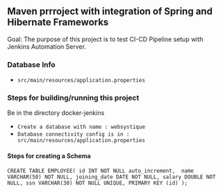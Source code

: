 ## Maven prrroject with integration of Spring and Hibernate Frameworks

Goal: The purpose of this project is to test CI-CD Pipeline setup with Jenkins Automation Server.

### Database Info 
- `src/main/resources/application.properties` 

### Steps for building/running this project

Be in the directory docker-jenkins
- `Create a database with name : websystique`
- `Database connectivity config is in : src/main/resources/application.properties`

#### Steps for creating a Schema

`CREATE TABLE EMPLOYEE(
    id INT NOT NULL auto_increment, 
    name VARCHAR(50) NOT NULL,
    joining_date DATE NOT NULL,
    salary DOUBLE NOT NULL,
    ssn VARCHAR(30) NOT NULL UNIQUE,
    PRIMARY KEY (id)
);`

